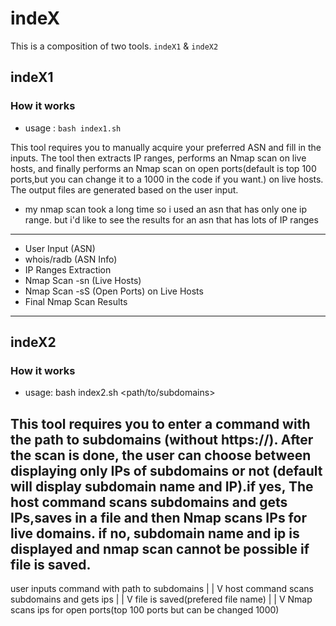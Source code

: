 # indeX

This is a composition of two tools. `indeX1` & `indeX2`

## indeX1
### How it works
* usage : `bash index1.sh`

This tool requires you to manually acquire your preferred ASN and fill in the inputs. The tool then extracts IP ranges, performs an Nmap scan on live hosts, and finally performs an Nmap scan on open ports(default is top 100 ports,but you can change it to a 1000 in the code if you want.) on live hosts. The output files are generated based on the user input. 

* my nmap scan took a long time so i used an asn that has only one ip range. but i'd like to see the results for an asn that has lots of IP ranges
-------------------------------------------------------------------
* User Input (ASN)
* whois/radb (ASN Info)
* IP Ranges Extraction
* Nmap Scan -sn (Live Hosts)
* Nmap Scan -sS (Open Ports) on Live Hosts
* Final Nmap Scan Results
-------------------------------------------------------------------

## indeX2
### How it works
* usage: bash index2.sh <path/to/subdomains>

This tool requires you to enter a command with the path to subdomains (without https://). After the scan is done, the user can choose between displaying only IPs of subdomains or not (default will display subdomain name and IP).if yes, The host command scans subdomains and gets IPs,saves in a file and then Nmap scans IPs for live domains.
if no, subdomain name and ip is displayed and nmap scan cannot be possible if file is saved.
---------------------------------------------------------------------
user inputs command with path to subdomains 
                    |
                    |
                    V
 host command scans subdomains and gets ips
                    |
                    |
                    V
        file is saved(prefered file name)
                    |
                    |
                    V
Nmap scans ips for open ports(top 100 ports but can be changed 1000)
